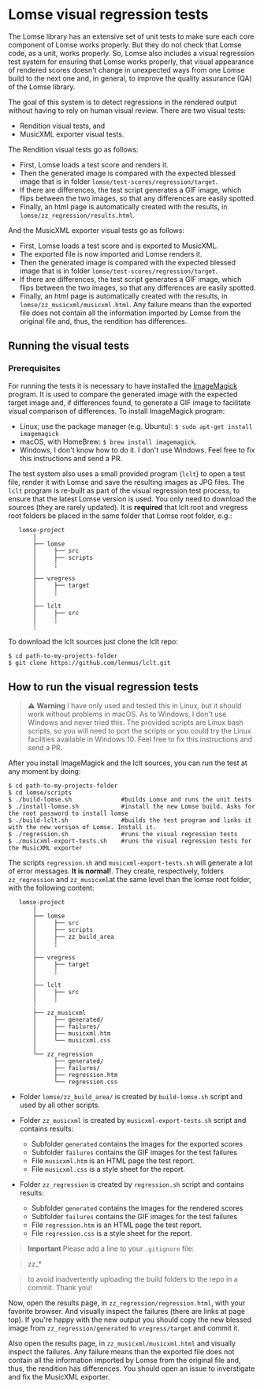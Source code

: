 # Lomse visual regression tests

The Lomse library has an extensive set of unit tests to make sure each core component of Lomse works properly. But they do not check that Lomse code, as a unit, works properly. So, Lomse also includes a visual regression test system for ensuring that Lomse works properly, that visual appearance of rendered scores doesn't change in unexpected ways from one Lomse build to the next one and, in general, to improve the quality assurance (QA) of the Lomse library. 

The goal of this system is to detect regressions in the rendered output without having to rely on human visual review. There are two visual tests:
- Rendition visual tests, and
- MusicXML exporter visual tests.

The Rendition visual tests go as follows:

* First, Lomse loads a test score and renders it.
* Then the generated image is compared with the expected blessed image that is in folder `lomse/test-scores/regression/target`.
* If there are differences, the test script generates a GIF image, which flips between the two images, so that any differences are easily spotted.
* Finally, an html page is automatically created with the results, in `lomse/zz_regression/results.html`.

And the MusicXML exporter visual tests go as follows:

* First, Lomse loads a test score and is exported to MusicXML.
* The exported file is now imported and Lomse renders it. 
* Then the generated image is compared with the expected blessed image that is in folder `lomse/test-scores/regression/target`.
* If there are differences, the test script generates a GIF image, which flips between the two images, so that any differences are easily spotted.
* Finally, an html page is automatically created with the results, in `lomse/zz_musicxml/musicxml.html`. Any failure means than the exported file does not contain all the information imported by Lomse from the original file and, thus, the rendition has differences.


## Running the visual tests

### Prerequisites

For running the tests it is necessary to have installed the [ImageMagick](http://www.imagemagick.org/) program. It is used to compare the generated image with the expected target image and, if differences found, to generate a GIF image to facilitate visual comparison of differences. To install ImageMagick program:
* Linux, use the package manager (e.g. Ubuntu): `$ sudo apt-get install imagemagick`
* macOS, with HomeBrew: `$ brew install imagemagick`.
* Windows, I don't know how to do it. I don't use Windows. Feel free to fix this instructions and send a PR.

The test system also uses a small provided program (`lclt`) to open a test file, render it with Lomse and save the resulting images as JPG files. The `lclt` program is re-built as part of the visual regression test process, to ensure that the latest Lomse version is used. You only need to download the sources (they are rarely updated). It is **required** that lclt root and vregress root folders be placed in the same folder that Lomse root folder, e.g.:

```
   lomse-project
       │
       ├── lomse
       │     ├── src
       │     ├── scripts
       │     ┆
       │
       ├── vregress
       │     ├── target
       │     ┆
       │
       ├── lclt
       │     ├── src
       │     ┆
       ┆
```

To download the lclt sources just clone the lclt repo:
```
$ cd path-to-my-projects-folder
$ git clone https://github.com/lenmus/lclt.git
```


## How to run the visual regression tests

> :warning: **Warning** I have only used and tested this in Linux, but it should work without problems in macOS. As to Windows, I don't use Windows and never tried this. The provided scripts are Linux bash scripts, so you will need to port the scripts or you could try the Linux facilities available in Windows 10. Feel free to fix this instructions and send a PR.


After you install ImageMagick and the lclt sources, you can run the test at any moment by doing:

```
$ cd path-to-my-projects-folder
$ cd lomse/scripts
$ ./build-lomse.sh              #builds Lomse and runs the unit tests
$ ./install-lomse.sh            #install the new Lomse build. Asks for the root password to install lomse
$ ./build-lclt.sh               #builds the test program and links it with the new version of Lomse. Install it.
$ ./regression.sh               #runs the visual regression tests
$ ./musicxml-export-tests.sh    #runs the visual regression tests for the MusicXML exporter
```

The scripts `regression.sh` and `musicxml-export-tests.sh` will generate a lot of error messages. **It is normal!**. They create, respectively, folders `zz_regression` and `zz_musicxml`at the same level than the lomse root folder, with the following content:

```
   lomse-project
       │
       ├── lomse
       │     ├── src
       │     ├── scripts
       │     ├── zz_build_area
       │     ┆
       │
       ├── vregress
       │     ├── target
       │     ┆
       │
       ├── lclt
       │     ├── src
       │     ┆
       ┆
       ├── zz_musicxml
       │     ├── generated/
       │     ├── failures/
       │     ├── musicxml.htm
       │     └── musicxml.css
       │
       └── zz_regression
             ├── generated/
             ├── failures/
             ├── regression.htm
             └── regression.css
```

- Folder `lomse/zz_build_area/` is created by `build-lomse.sh` script and used by all other scripts.

- Folder `zz_musicxml` is created by `musicxml-export-tests.sh` script and contains results:
    - Subfolder `generated` contains the images for the exported scores
    - Subfolder `failures` contains the GIF images for the test failures
    - File `musicxml.htm` is an HTML page the test report.
    - File `musicxml.css` is a style sheet for the report.

- Folder `zz_regression` is created by `regression.sh` script and contains results:
    - Subfolder `generated` contains the images for the rendered scores
    - Subfolder `failures` contains the GIF images for the test failures
    - File `regression.htm` is an HTML page the test report.
    - File `regression.css` is a style sheet for the report.

> **Important** Please add a line to your `.gitignore` file:

>    zz_*

> to avoid inadvertently uploading the build folders to the repo in a commit. Thank you!

Now, open the results page, in `zz_regression/regression.html`, with your favorite browser. And visually inspect the failures (there are links at page top). If you're happy with the new output you should copy the new blessed image from `zz_regression/generated` to `vregress/target` and commit it.

Also open the results page, in `zz_musicxml/musicxml.html` and visually inspect the failures. Any failure means than the exported file does not contain all the information imported by Lomse from the original file and, thus, the rendition has differences. You should open an issue to inverstigate and fix the MusicXML exporter.



